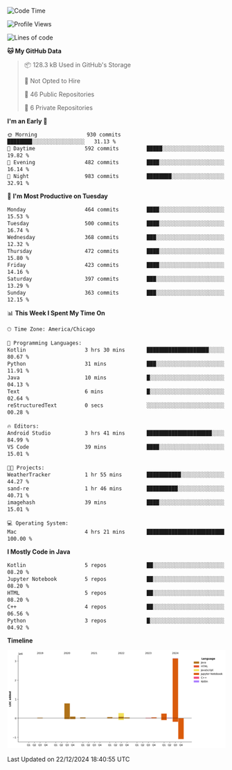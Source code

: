 <!--START_SECTION:waka-->
![Code Time](http://img.shields.io/badge/Code%20Time-719%20hrs%2056%20mins-blue)

![Profile Views](http://img.shields.io/badge/Profile%20Views-8-blue)

![Lines of code](https://img.shields.io/badge/From%20Hello%20World%20I%27ve%20Written-4.8%20million%20lines%20of%20code-blue)

**🐱 My GitHub Data** 

> 📦 128.3 kB Used in GitHub's Storage 
 > 
> 🚫 Not Opted to Hire
 > 
> 📜 46 Public Repositories 
 > 
> 🔑 6 Private Repositories 
 > 
**I'm an Early 🐤** 

```text
🌞 Morning                930 commits         ████████░░░░░░░░░░░░░░░░░   31.13 % 
🌆 Daytime                592 commits         █████░░░░░░░░░░░░░░░░░░░░   19.82 % 
🌃 Evening                482 commits         ████░░░░░░░░░░░░░░░░░░░░░   16.14 % 
🌙 Night                  983 commits         ████████░░░░░░░░░░░░░░░░░   32.91 % 
```
📅 **I'm Most Productive on Tuesday** 

```text
Monday                   464 commits         ████░░░░░░░░░░░░░░░░░░░░░   15.53 % 
Tuesday                  500 commits         ████░░░░░░░░░░░░░░░░░░░░░   16.74 % 
Wednesday                368 commits         ███░░░░░░░░░░░░░░░░░░░░░░   12.32 % 
Thursday                 472 commits         ████░░░░░░░░░░░░░░░░░░░░░   15.80 % 
Friday                   423 commits         ████░░░░░░░░░░░░░░░░░░░░░   14.16 % 
Saturday                 397 commits         ███░░░░░░░░░░░░░░░░░░░░░░   13.29 % 
Sunday                   363 commits         ███░░░░░░░░░░░░░░░░░░░░░░   12.15 % 
```


📊 **This Week I Spent My Time On** 

```text
🕑︎ Time Zone: America/Chicago

💬 Programming Languages: 
Kotlin                   3 hrs 30 mins       ████████████████████░░░░░   80.67 % 
Python                   31 mins             ███░░░░░░░░░░░░░░░░░░░░░░   11.91 % 
Java                     10 mins             █░░░░░░░░░░░░░░░░░░░░░░░░   04.13 % 
Text                     6 mins              █░░░░░░░░░░░░░░░░░░░░░░░░   02.64 % 
reStructuredText         0 secs              ░░░░░░░░░░░░░░░░░░░░░░░░░   00.28 % 

🔥 Editors: 
Android Studio           3 hrs 41 mins       █████████████████████░░░░   84.99 % 
VS Code                  39 mins             ████░░░░░░░░░░░░░░░░░░░░░   15.01 % 

🐱‍💻 Projects: 
WeatherTracker           1 hr 55 mins        ███████████░░░░░░░░░░░░░░   44.27 % 
sand-re                  1 hr 46 mins        ██████████░░░░░░░░░░░░░░░   40.71 % 
imagehash                39 mins             ████░░░░░░░░░░░░░░░░░░░░░   15.01 % 

💻 Operating System: 
Mac                      4 hrs 21 mins       █████████████████████████   100.00 % 
```

**I Mostly Code in Java** 

```text
Kotlin                   5 repos             ██░░░░░░░░░░░░░░░░░░░░░░░   08.20 % 
Jupyter Notebook         5 repos             ██░░░░░░░░░░░░░░░░░░░░░░░   08.20 % 
HTML                     5 repos             ██░░░░░░░░░░░░░░░░░░░░░░░   08.20 % 
C++                      4 repos             ██░░░░░░░░░░░░░░░░░░░░░░░   06.56 % 
Python                   3 repos             █░░░░░░░░░░░░░░░░░░░░░░░░   04.92 % 
```



**Timeline**

![Lines of Code chart](https://raw.githubusercontent.com/phanijsp/phanijsp/main/assets/bar_graph.png)


 Last Updated on 22/12/2024 18:40:55 UTC
<!--END_SECTION:waka-->
